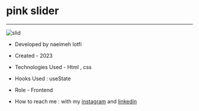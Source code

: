 # pink slider

****

![slid](https://user-images.githubusercontent.com/124140214/216310678-de0c3444-6244-4899-8818-d45d6dc23196.jpg)



<!-- ![view final](https://user-images.githubusercontent.com/109727844/204102930-fac80657-4d16-4816-b476-a88e984abefe.jpg) -->

<!-- - [Demo Project](https://naeimehlotfi.github.io/design/)-->

- Developed by naeimeh lotfi

- Created - 2023

- Technologies Used - Html , css 

- Hooks Used : useState 

- Role - Frontend

- How to reach me : with my [instagram](https://www.instagram.com/naeimeh.lotfi_web) and [linkedin](https://www.linkedin.com/in/)
